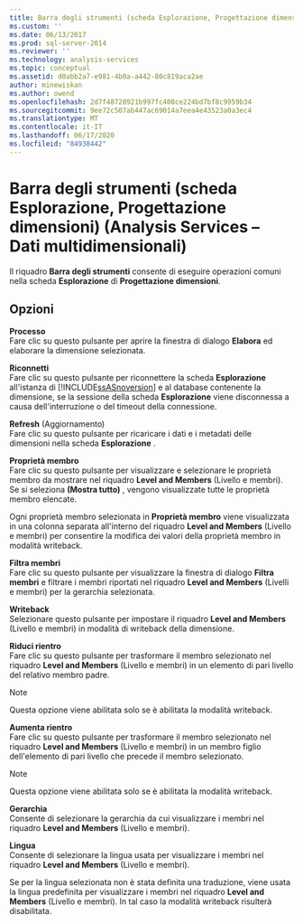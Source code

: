 ```yaml
---
title: Barra degli strumenti (scheda Esplorazione, Progettazione dimensioni) (Analysis Services-Dati multidimensionali) | Microsoft Docs
ms.custom: ''
ms.date: 06/13/2017
ms.prod: sql-server-2014
ms.reviewer: ''
ms.technology: analysis-services
ms.topic: conceptual
ms.assetid: d0abb2a7-e981-4b0a-a442-80c819aca2ae
author: minewiskan
ms.author: owend
ms.openlocfilehash: 2d7f48728921b997fc408ce224bd7bf8c9959b34
ms.sourcegitcommit: 9ee72c507ab447ac69014a7eea4e43523a0a3ec4
ms.translationtype: MT
ms.contentlocale: it-IT
ms.lasthandoff: 06/17/2020
ms.locfileid: "84938442"
---
```

# <a name="toolbar-browser-tab-dimension-designer-analysis-services---multidimensional-data"></a>Barra degli strumenti (scheda Esplorazione, Progettazione dimensioni) (Analysis Services – Dati multidimensionali)
  Il riquadro **Barra degli strumenti** consente di eseguire operazioni comuni nella scheda **Esplorazione** di **Progettazione dimensioni**.  
  
## <a name="options"></a>Opzioni  
 **Processo**  
 Fare clic su questo pulsante per aprire la finestra di dialogo **Elabora** ed elaborare la dimensione selezionata.  
  
 **Riconnetti**  
 Fare clic su questo pulsante per riconnettere la scheda **Esplorazione** all'istanza di [!INCLUDE[ssASnoversion](../includes/ssasnoversion-md.md)] e al database contenente la dimensione, se la sessione della scheda **Esplorazione** viene disconnessa a causa dell'interruzione o del timeout della connessione.  
  
 **Refresh** (Aggiornamento)  
 Fare clic su questo pulsante per ricaricare i dati e i metadati delle dimensioni nella scheda **Esplorazione** .  
  
 **Proprietà membro**  
 Fare clic su questo pulsante per visualizzare e selezionare le proprietà membro da mostrare nel riquadro **Level and Members** (Livello e membri). Se si seleziona **(Mostra tutto)** , vengono visualizzate tutte le proprietà membro elencate.  
  
 Ogni proprietà membro selezionata in **Proprietà membro** viene visualizzata in una colonna separata all'interno del riquadro **Level and Members** (Livello e membri) per consentire la modifica dei valori della proprietà membro in modalità writeback.  
  
 **Filtra membri**  
 Fare clic su questo pulsante per visualizzare la finestra di dialogo **Filtra membri** e filtrare i membri riportati nel riquadro **Level and Members** (Livelli e membri) per la gerarchia selezionata.  
  
 **Writeback**  
 Selezionare questo pulsante per impostare il riquadro **Level and Members** (Livello e membri) in modalità di writeback della dimensione.  
  
 **Riduci rientro**  
 Fare clic su questo pulsante per trasformare il membro selezionato nel riquadro **Level and Members** (Livello e membri) in un elemento di pari livello del relativo membro padre.  
  
> [!NOTE]  
>  Questa opzione viene abilitata solo se è abilitata la modalità writeback.  
  
 **Aumenta rientro**  
 Fare clic su questo pulsante per trasformare il membro selezionato nel riquadro **Level and Members** (Livello e membri) in un membro figlio dell'elemento di pari livello che precede il membro selezionato.  
  
> [!NOTE]  
>  Questa opzione viene abilitata solo se è abilitata la modalità writeback.  
  
 **Gerarchia**  
 Consente di selezionare la gerarchia da cui visualizzare i membri nel riquadro **Level and Members** (Livello e membri).  
  
 **Lingua**  
 Consente di selezionare la lingua usata per visualizzare i membri nel riquadro **Level and Members** (Livello e membri).  
  
 Se per la lingua selezionata non è stata definita una traduzione, viene usata la lingua predefinita per visualizzare i membri nel riquadro **Level and Members** (Livello e membri). In tal caso la modalità writeback risulterà disabilitata.  
  
  
